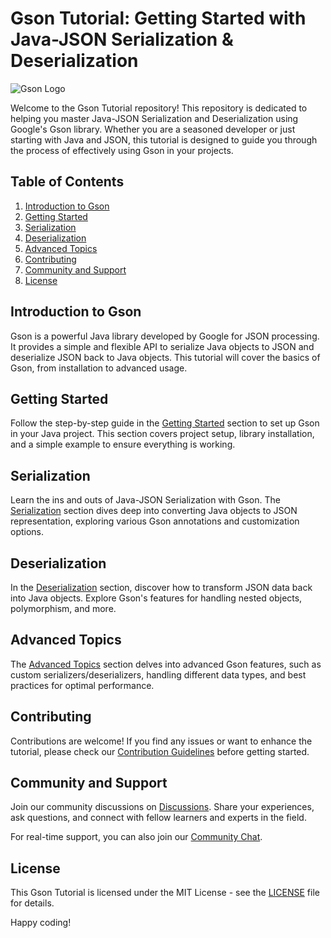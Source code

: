 # Gson Tutorial: Getting Started with Java-JSON Serialization & Deserialization

![Gson Logo](link_to_gson_logo.png)

Welcome to the Gson Tutorial repository! This repository is dedicated to helping you master Java-JSON Serialization and Deserialization using Google's Gson library. Whether you are a seasoned developer or just starting with Java and JSON, this tutorial is designed to guide you through the process of effectively using Gson in your projects.

## Table of Contents

1. [Introduction to Gson](#introduction-to-gson)
2. [Getting Started](#getting-started)
3. [Serialization](#serialization)
4. [Deserialization](#deserialization)
5. [Advanced Topics](#advanced-topics)
6. [Contributing](#contributing)
7. [Community and Support](#community-and-support)
8. [License](#license)

## Introduction to Gson

Gson is a powerful Java library developed by Google for JSON processing. It provides a simple and flexible API to serialize Java objects to JSON and deserialize JSON back to Java objects. This tutorial will cover the basics of Gson, from installation to advanced usage.

## Getting Started

Follow the step-by-step guide in the [Getting Started](getting_started.md) section to set up Gson in your Java project. This section covers project setup, library installation, and a simple example to ensure everything is working.

## Serialization

Learn the ins and outs of Java-JSON Serialization with Gson. The [Serialization](serialization.md) section dives deep into converting Java objects to JSON representation, exploring various Gson annotations and customization options.

## Deserialization

In the [Deserialization](deserialization.md) section, discover how to transform JSON data back into Java objects. Explore Gson's features for handling nested objects, polymorphism, and more.

## Advanced Topics

The [Advanced Topics](advanced_topics.md) section delves into advanced Gson features, such as custom serializers/deserializers, handling different data types, and best practices for optimal performance.

## Contributing

Contributions are welcome! If you find any issues or want to enhance the tutorial, please check our [Contribution Guidelines](CONTRIBUTING.md) before getting started.

## Community and Support

Join our community discussions on [Discussions](link_to_discussions). Share your experiences, ask questions, and connect with fellow learners and experts in the field.

For real-time support, you can also join our [Community Chat](link_to_chat).

## License

This Gson Tutorial is licensed under the MIT License - see the [LICENSE](LICENSE) file for details.

Happy coding!
